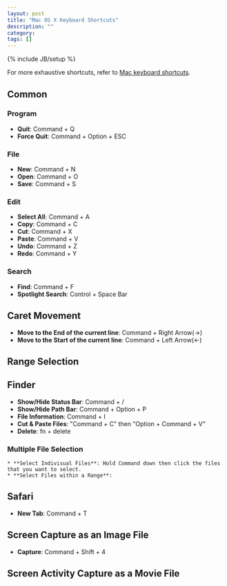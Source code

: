 ```yaml
---
layout: post
title: "Mac OS X Keyboard Shortcuts"
description: ""
category: 
tags: []
---
```

{% include JB/setup %}

For more exhaustive shortcuts, refer to [Mac keyboard shortcuts](https://support.apple.com/en-us/HT201236).

## Common

### Program
* **Quit**: Command + Q
* **Force Quit**: Command + Option + ESC

### File
* **New**: Command + N
* **Open**: Command + O
* **Save**: Command + S

### Edit
* **Select All**: Command + A
* **Copy**: Command + C
* **Cut**: Command + X
* **Paste**: Command + V
* **Undo**: Command + Z
* **Redo**: Command + Y

### Search
* **Find**: Command + F
* **Spotlight Search**: Control + Space Bar

## Caret Movement
* **Move to the End of the current line**: Command + Right Arrow(->)
* **Move to the Start of the current line**: Command + Left Arrow(<-)
## Range Selection

## Finder
* **Show/Hide Status Bar**: Command + /
* **Show/Hide Path Bar**: Command + Option + P
* **File Information**: Command + I
* **Cut & Paste Files**: "Command + C" then "Option + Command + V"
* **Delete**: fn + delete
### Multiple File Selection
	* **Select Indivisual Files**: Hold Command down then click the files that you want to select.
	* **Select Files within a Range**: 

## Safari
* **New Tab**: Command + T

## Screen Capture as an Image File
* **Capture**: Command + Shift + 4

## Screen Activity Capture as a Movie File
